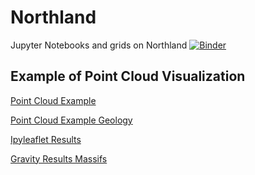 # Northland
Jupyter Notebooks and grids on Northland
[![Binder](https://mybinder.org/badge_logo.svg)](https://mybinder.org/v2/gh/edur409/Northland/master?filepath=Northland_Geologic_Map.ipynb)

## Example of Point Cloud Visualization
[Point Cloud Example](https://edur409.github.io/Northland/Point_Cloud_map.html)

[Point Cloud Example Geology](https://edur409.github.io/Northland/terrain_geology_layer.html)

[Ipyleaflet Results](https://edur409.github.io/Northland/Cluster_Magnetics_SI0_WS11_Results.html)

[Gravity Results Massifs](https://edur409.github.io/Northland/Gravity_SI-1_WS9_Results.html)
